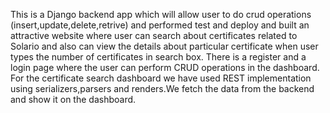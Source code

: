 This is  a Django
backend app which will allow user to do crud operations
(insert,update,delete,retrive) and
performed test and deploy and built an attractive website
where user can search about certificates related to Solario
and also can view the details about particular certificate
when user types the number of certificates in search box.
There is a register and a login page where the user can
perform CRUD operations in the dashboard.
For the certificate search dashboard we have used
REST implementation using serializers,parsers and
renders.We fetch the data from the backend and show it
on the dashboard.
